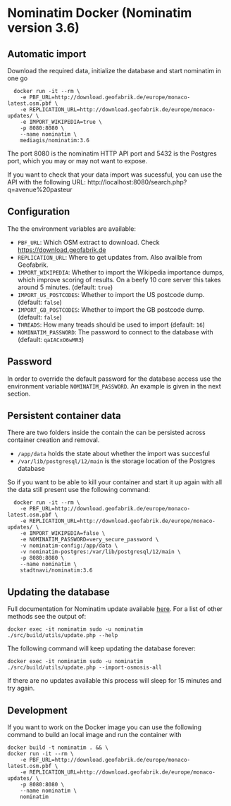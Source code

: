 # Nominatim Docker (Nominatim version 3.6)


## Automatic import

Download the required data, initialize the database and start nominatim in one go

```
  docker run -it --rm \
    -e PBF_URL=http://download.geofabrik.de/europe/monaco-latest.osm.pbf \
    -e REPLICATION_URL=http://download.geofabrik.de/europe/monaco-updates/ \
    -e IMPORT_WIKIPEDIA=true \
    -p 8080:8080 \
    --name nominatim \
    mediagis/nominatim:3.6
```

The port 8080 is the nominatim HTTP API port and 5432 is the Postgres port, which you may or may not want to expose.

If you want to check that your data import was sucessful, you can use the API with the following URL: http://localhost:8080/search.php?q=avenue%20pasteur

## Configuration

The the environment variables are available:

  - `PBF_URL`: Which OSM extract to download. Check https://download.geofabrik.de
  - `REPLICATION_URL`: Where to get updates from. Also availble from Geofabrik.
  - `IMPORT_WIKIPEDIA`: Whether to import the Wikipedia importance dumps, which improve scoring of results. On a beefy 10 core server this takes around 5 minutes. (default: `true`)
  - `IMPORT_US_POSTCODES`: Whether to import the US postcode dump. (default: `false`)
  - `IMPORT_GB_POSTCODES`: Whether to import the GB postcode dump. (default: `false`)
  - `THREADS`: How many treads should be used to import (default: `16`)
  - `NOMINATIM_PASSWORD`: The password to connect to the database with (default: `qaIACxO6wMR3`)

## Password

In order to override the default password for the database access use the environment variable `NOMINATIM_PASSWORD`. An example is given in the
next section.

## Persistent container data

There are two folders inside the contain the can be persisted across container creation and removal.

- `/app/data` holds the state about whether the import was succesful
- `/var/lib/postgresql/12/main` is the storage location of the Postgres database

So if you want to be able to kill your container and start it up again with all the data still present use the following command:

```
  docker run -it --rm \
    -e PBF_URL=http://download.geofabrik.de/europe/monaco-latest.osm.pbf \
    -e REPLICATION_URL=http://download.geofabrik.de/europe/monaco-updates/ \
    -e IMPORT_WIKIPEDIA=false \
    -e NOMINATIM_PASSWORD=very_secure_password \
    -v nominatim-config:/app/data \
    -v nominatim-postgres:/var/lib/postgresql/12/main \
    -p 8080:8080 \
    --name nominatim \
    stadtnavi/nominatim:3.6
```

## Updating the database

Full documentation for Nominatim update available [here](https://github.com/openstreetmap/Nominatim/blob/master/docs/admin/Import-and-Update.md#updates). For a list of other methods see the output of:
```
docker exec -it nominatim sudo -u nominatim ./src/build/utils/update.php --help
```

The following command will keep updating the database forever:

```
docker exec -it nominatim sudo -u nominatim ./src/build/utils/update.php --import-osmosis-all
```

If there are no updates available this process will sleep for 15 minutes and try again.

## Development

If you want to work on the Docker image you can use the following command to build an local
image and run the container with

```
docker build -t nominatim . && \
docker run -it --rm \
    -e PBF_URL=http://download.geofabrik.de/europe/monaco-latest.osm.pbf \
    -e REPLICATION_URL=http://download.geofabrik.de/europe/monaco-updates/ \
    -p 8080:8080 \
    --name nominatim \
    nominatim
```
